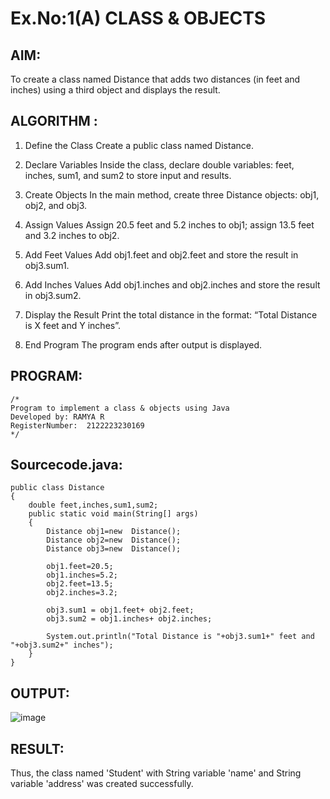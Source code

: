 # Ex.No:1(A) CLASS & OBJECTS

## AIM:
To create a class named Distance that adds two distances (in feet and inches) using a third object and displays the result.

## ALGORITHM :
1. Define the Class
Create a public class named Distance.

2. Declare Variables
Inside the class, declare double variables: feet, inches, sum1, and sum2 to store input and results.

3. Create Objects
In the main method, create three Distance objects: obj1, obj2, and obj3.

4. Assign Values
Assign 20.5 feet and 5.2 inches to obj1; assign 13.5 feet and 3.2 inches to obj2.

5. Add Feet Values
Add obj1.feet and obj2.feet and store the result in obj3.sum1.

6. Add Inches Values
Add obj1.inches and obj2.inches and store the result in obj3.sum2.

7. Display the Result
Print the total distance in the format: “Total Distance is X feet and Y inches”.

8. End Program
The program ends after output is displayed.

## PROGRAM:
 ```
/*
Program to implement a class & objects using Java
Developed by: RAMYA R
RegisterNumber:  2122223230169
*/
```

## Sourcecode.java:
```
public class Distance
{
    double feet,inches,sum1,sum2;
    public static void main(String[] args)
    {
        Distance obj1=new  Distance();
        Distance obj2=new  Distance();
        Distance obj3=new  Distance();

        obj1.feet=20.5;
        obj1.inches=5.2;
        obj2.feet=13.5;
        obj2.inches=3.2;
        
        obj3.sum1 = obj1.feet+ obj2.feet;
        obj3.sum2 = obj1.inches+ obj2.inches;
      
        System.out.println("Total Distance is "+obj3.sum1+" feet and "+obj3.sum2+" inches");
    }
}
```


## OUTPUT:
![image](https://github.com/user-attachments/assets/4a559a9d-19c7-4cd2-991b-80308acd671b)

## RESULT:
Thus, the class named 'Student' with String variable 'name' and String variable 'address' was created successfully.
